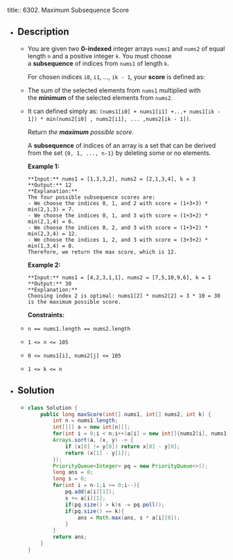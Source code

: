 title:: 6302. Maximum Subsequence Score

- ## Description
	- You are given two **0-indexed** integer arrays `nums1` and `nums2` of equal length `n` and a positive integer `k`. You must choose a **subsequence** of indices from `nums1` of length `k`.
	  
	  For chosen indices `i0`, `i1`, ..., `ik - 1`, your **score** is defined as:
	- The sum of the selected elements from `nums1` multiplied with the **minimum** of the selected elements from `nums2`.
	- It can defined simply as: `(nums1[i0] + nums1[i1] +...+ nums1[ik - 1]) * min(nums2[i0] , nums2[i1], ... ,nums2[ik - 1])`.
	  
	  Return *the **maximum** possible score.*
	  
	  A **subsequence** of indices of an array is a set that can be derived from the set `{0, 1, ..., n-1}` by deleting some or no elements.
	  
	  **Example 1:**
	  
	  ```
	  **Input:** nums1 = [1,3,3,2], nums2 = [2,1,3,4], k = 3
	  **Output:** 12
	  **Explanation:** 
	  The four possible subsequence scores are:
	  - We choose the indices 0, 1, and 2 with score = (1+3+3) * min(2,1,3) = 7.
	  - We choose the indices 0, 1, and 3 with score = (1+3+2) * min(2,1,4) = 6. 
	  - We choose the indices 0, 2, and 3 with score = (1+3+2) * min(2,3,4) = 12. 
	  - We choose the indices 1, 2, and 3 with score = (3+3+2) * min(1,3,4) = 8.
	  Therefore, we return the max score, which is 12.
	  ```
	  
	  **Example 2:**
	  
	  ```
	  **Input:** nums1 = [4,2,3,1,1], nums2 = [7,5,10,9,6], k = 1
	  **Output:** 30
	  **Explanation:** 
	  Choosing index 2 is optimal: nums1[2] * nums2[2] = 3 * 10 = 30 is the maximum possible score.
	  ```
	  
	  
	  
	  **Constraints:**
	- `n == nums1.length == nums2.length`
	- `1 <= n <= 105`
	- `0 <= nums1[i], nums2[j] <= 105`
	- `1 <= k <= n`
- ## Solution
	- ```java
	  class Solution {
	      public long maxScore(int[] nums1, int[] nums2, int k) {
	          int n = nums1.length;
	          int[][] a = new int[n][];
	          for(int i = 0;i < n;i++)a[i] = new int[]{nums2[i], nums1[i]};
	          Arrays.sort(a, (x, y) -> {
	              if (x[0] != y[0]) return x[0] - y[0];
	              return (x[1] - y[1]);
	          });
	          PriorityQueue<Integer> pq = new PriorityQueue<>();
	          long ans = 0;
	          long s = 0;
	          for(int i = n-1;i >= 0;i--){
	              pq.add(a[i][1]);
	              s += a[i][1];
	              if(pq.size() > k)s -= pq.poll();
	              if(pq.size() == k){
	                  ans = Math.max(ans, s * a[i][0]);
	              }
	          }
	          return ans;
	      }
	  }
	  ```
